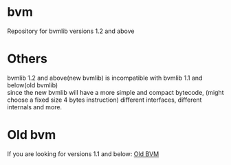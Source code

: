 # bvm
Repository for bvmlib versions 1.2 and above

# Others
bvmlib 1.2 and above(new bvmlib) is incompatible with bvmlib 1.1 and below(old bvmlib)
<br>
since the new bvmlib will have a more simple and compact bytecode, (might choose a fixed size 4 bytes instruction)
different interfaces, different internals and more.

# Old bvm
If you are looking for versions 1.1 and below:
<a href="https://github.com/GalaxianMonster/bvm">Old BVM</a>
